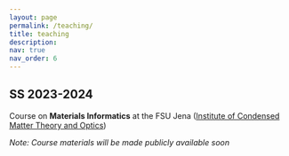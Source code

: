 ```yaml
---
layout: page
permalink: /teaching/
title: teaching
description:
nav: true
nav_order: 6
---
```


## SS 2023-2024

Course on **Materials Informatics** at the FSU Jena ([Institute of Condensed Matter Theory and Optics](https://www.ifto.uni-jena.de/))

_Note: Course materials will be made publicly available soon_
